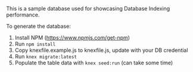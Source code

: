 This is a sample database used for showcasing Database Indexing performance.

To generate the database:
1. Install NPM (https://www.npmjs.com/get-npm)
2. Run `npm install`
3. Copy knexfile.example.js to knexfile.js, update with your DB credential
4. Run `knex migrate:latest`
5. Populate the table data with `knex seed:run` (can take some time)